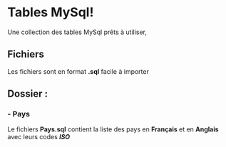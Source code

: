 # Tables MySql!

Une collection des tables MySql prêts à utiliser,

## Fichiers

Les fichiers sont en format **.sql** facile à importer

## Dossier :

### - Pays
Le fichiers **Pays.sql** contient la liste des pays en **Français** et en **Anglais** avec leurs codes ***ISO***
